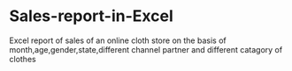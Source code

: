 # Sales-report-in-Excel
Excel report of sales of an online cloth store on the basis of month,age,gender,state,different channel partner and different catagory of clothes
